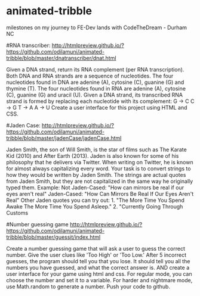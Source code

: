 # animated-tribble
milestones on my journey to FE-Dev lands with CodeTheDream - Durham NC


#RNA transcriber:
http://htmlpreview.github.io/?https://github.com/odilamuni/animated-tribble/blob/master/dnatranscriber/dnat.html

Given a DNA strand, return its RNA complement (per RNA transcription).
Both DNA and RNA strands are a sequence of nucleotides.
The four nucleotides found in DNA are adenine (A), cytosine (C), guanine (G) and thymine (T).
The four nucleotides found in RNA are adenine (A), cytosine (C), guanine (G) and uracil (U).
Given a DNA strand, its transcribed RNA strand is formed by replacing each nucleotide with its complement:
G -> C
C -> G
T -> A
A -> U
Create a user interface for this project using HTML and CSS.  


#Jaden Case:
http://htmlpreview.github.io/?https://github.com/odilamuni/animated-tribble/blob/master/jadenCase/jadenCase.html

Jaden Smith, the son of Will Smith, is the star of films such as The Karate Kid (2010) and After Earth (2013). Jaden is also known for some of his philosophy that he delivers via Twitter. When writing on Twitter, he is known for almost always capitalizing every word.
Your task is to convert strings to how they would be written by Jaden Smith. The strings are actual quotes from Jaden Smith, but they are not capitalized in the same way he originally typed them.
Example:
Not Jaden-Cased: "How can mirrors be real if our eyes aren't real" Jaden-Cased: "How Can Mirrors Be Real If Our Eyes Aren't Real"
Other Jaden quotes you can try out: 1. "The More Time You Spend Awake The More Time You Spend Asleep." 2. "Currently Going Through Customs 

#Number guessing game
http://htmlpreview.github.io/?https://github.com/odilamuni/animated-tribble/blob/master/guessit/index.html

Create a number guessing game that will ask a user to guess the correct number.
Give the user clues like 'Too High' or 'Too Low.'
After 5 incorrect guesses, the program should tell you that you lose. It should tell you all the numbers you have guessed, and what the correct answer is.
AND create a user interface for your game using html and css.
For regular mode, you can choose the number and set it to a variable. For harder and nightmare mode, use Math.random to generate a number.
Push your code to github.​